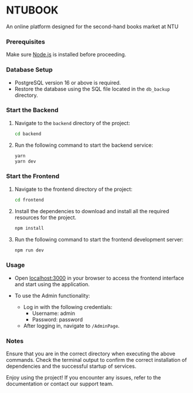 # NTUBOOK

An online platform designed for the second-hand books market at NTU

### Prerequisites

Make sure [Node.js](https://nodejs.org/) is installed before proceeding.

### Database Setup

- PostgreSQL version 16 or above is required.
- Restore the database using the SQL file located in the `db_backup` directory.

### Start the Backend

1. Navigate to the `backend` directory of the project:

   ```bash
   cd backend
   ```
2. Run the following command to start the backend service:

   ```bash
   yarn
   yarn dev
   ```

### Start the Frontend

1. Navigate to the frontend directory of the project:

   ```bash
   cd frontend
   ```
2. Install the dependencies to download and install all the required resources for the project.

   ```bash
   npm install
   ```
3. Run the following command to start the frontend development server:

   ```bash
   npm run dev
   ```

### Usage

- Open [localhost:3000](http://localhost:3000/) in your browser to access the frontend interface and start using the application.
- To use the Admin functionality:

  - Log in with the following credentials:
    - Username: admin
    - Password: password
  - After logging in, navigate to `/AdminPage`.

### Notes

Ensure that you are in the correct directory when executing the above commands. Check the terminal output to confirm the correct installation of dependencies and the successful startup of services.

Enjoy using the project! If you encounter any issues, refer to the documentation or contact our support team.
